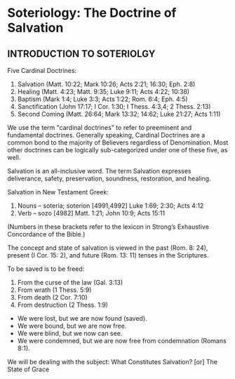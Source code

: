 # Soteriology: The Doctrine of Salvation

## INTRODUCTION TO SOTERIOLGY

Five Cardinal Doctrines:

1. Salvation (Matt. 10:22; Mark 10:26; Acts 2:21; 16:30; Eph. 2:8)
2. Healing (Matt. 4:23; Matt. 9:35; Luke 9:11; Acts 4:22; 10:38)
3. Baptism (Mark 1:4; Luke 3:3; Acts 1:22; Rom. 6:4; Eph. 4:5)
4. Sanctification (John 17:17; I Cor. 1:30; I Thess. 4:3,4; 2 Thess. 2:13)
5. Second Coming (Matt. 26:64; Mark 13:32; 14:62; Luke 21:27; Acts 1:11)

We use the term "cardinal doctrines" to refer to preeminent and fundamental doctrines. Generally speaking, Cardinal Doctrines are a common bond to the majority of Believers regardless of Denomination. Most other doctrines can be logically sub-categorized under one of these five, as well.

Salvation is an all-inclusive word. The term Salvation expresses deliverance, safety, preservation, soundness, restoration, and healing.

Salvation in New Testament Greek:

1. Nouns – soteria; soterion [4991,4992] Luke 1:69; 2:30; Acts 4:12
2. Verb – sozo [4982] Matt. 1:21; John 10:9; Acts 15:11

(Numbers in these brackets refer to the lexicon in Strong’s Exhaustive Concordance of the Bible.)

The concept and state of salvation is viewed in the past (Rom. 8: 24), present (I Cor. 15: 2), and future (Rom. 13: 11) tenses in the Scriptures.

To be saved is to be freed:

1. From the curse of the law (Gal. 3:13)
2. From wrath (1 Thess. 5:9)
3. From death (2 Cor. 7:10)
4. From destruction (2 Thess. 1:9)

* We were lost, but we are now found (saved).
* We were bound, but we are now free.
* We were blind, but we now can see.
* We were condemned, but we are now free from condemnation (Romans 8:1).

We will be dealing with the subject: What Constitutes Salvation? [or] The State of Grace


